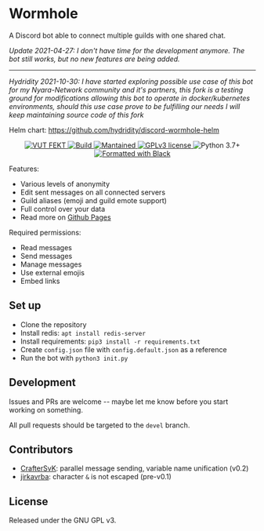 # Wormhole
A Discord bot able to connect multiple guilds with one shared chat.

*Update 2021-04-27: I don't have time for the development anymore. The bot still works, but no new features are being added.*

---

*Hydridity 2021-10-30: I have started exploring possible use case of this bot for my Nyara-Network community and it's partners, this fork is a testing ground for modifications allowing this bot to operate in docker/kubernetes environments, should this use case prove to be fulfilling our needs I will keep maintaining source code of this fork*

Helm chart: https://github.com/hydridity/discord-wormhole-helm

<p align="center">
  <!-- Discord -->
  <a href="https://discord.com/invite/9N3cP2E">
    <img src="https://img.shields.io/badge/Home%20guild-VUT%20FEKT-success?style=flat-square" alt="VUT FEKT" />
  </a>
  <!-- Build status -->
  <a href="https://github.com/sinus-x/discord-wormhole/actions?query=workflow%3AWormhole">
    <img src="https://img.shields.io/github/workflow/status/sinus-x/discord-wormhole/Wormhole/redis?style=flat-square" alt="Build" />
  </a>
  <!-- Mantained? -->
  <a href="https://github.com/sinus-x/discord-wormhole/graphs/commit-activity">
    <img src="https://img.shields.io/badge/mantained-bugfix-critical?style=flat-square" alt="Mantained" />
  </a>
  <!-- License -->
  <a href="https://github.com/sinus-x/discord-wormhole/blob/master/LICENSE">
    <img src="https://img.shields.io/badge/License-GPLv3-blue?style=flat-square" alt="GPLv3 license" />
  </a>
  <!-- Python version -->
  <img src="https://img.shields.io/badge/python-3.7+-blue?style=flat-square" alt="Python 3.7+" />
  <!-- Black -->
  <a href="https://github.com/psf/black">
    <img src="https://img.shields.io/badge/code%20style-black-blue?style=flat-square" alt="Formatted with Black" />
  </a>
</p>

Features:

- Various levels of anonymity
- Edit sent messages on all connected servers
- Guild aliases (emoji and guild emote support)
- Full control over your data
- Read more on [Github Pages](https://sinus-x.github.io/discord-wormhole)

Required permissions:

- Read messages
- Send messages
- Manage messages
- Use external emojis
- Embed links

## Set up
- Clone the repository
- Install redis: `apt install redis-server`
- Install requirements: `pip3 install -r requirements.txt`
- Create `config.json` file with `config.default.json` as a reference
- Run the bot with `python3 init.py`

## Development

Issues and PRs are welcome -- maybe let me know before you start working on something.

All pull requests should be targeted to the `devel` branch.

## Contributors

- [CrafterSvK](https://github.com/CrafterSvK): parallel message sending, variable name unification (v0.2)
- [jirkavrba](https://github.com/jirkavrba): character `&` is not escaped (pre-v0.1)

## License
Released under the GNU GPL v3.
